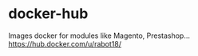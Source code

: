# docker-hub
Images docker for modules like Magento, Prestashop... https://hub.docker.com/u/rabot18/
